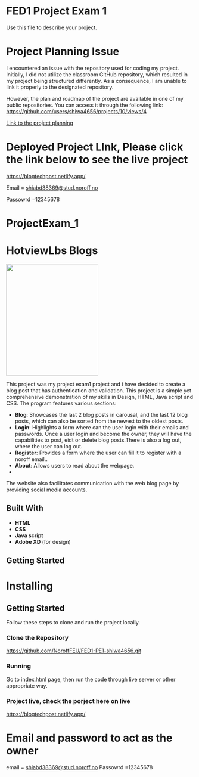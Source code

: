 # FED1 Project Exam 1

Use this file to describe your project.

# Project Planning Issue

I encountered an issue with the repository used for coding my project. Initially, I did not utilize the classroom GitHub repository, which resulted in my project being structured differently. As a consequence, I am unable to link it properly to the designated repository.

However, the plan and roadmap of the project are available in one of my public repositories. You can access it through the following link: https://github.com/users/shiwa4656/projects/10/views/4

[Link to the project planning](https://github.com/users/shiwa4656/projects/10/views/1)


# Deployed Project LInk, Please click the link below to see the live project

https://blogtechpost.netlify.app/


Email = shiabd38369@stud.noroff.no

Passowrd =12345678

# ProjectExam_1

# HotviewLbs Blogs

<img src="https://github.com/NoroffFEU/FED1-PE1-shiwa4656/assets/87342392/167210bb-50a3-4b5e-8f58-fe7649450084" width="70%" height="300px">

This project was my project exam1 project and i have decided to create a blog post that has authentication and validation.
This project is a simple yet comprehensive demonstration of my skills in Design, HTML, Java script and CSS. The program features various sections:

- **Blog**: Showcases the last 2 blog posts in carousal, and the last 12 blog posts, which can also be sorted from the newest to the oldest posts.
- **Login**: Highlights a form where can the user login with their emails and passwords. Once a user login and become the owner, they will have the capabilities to post, eidt or delete blog posts.There is also a log out, where the user can log out.
- **Register**: Provides a form where the user can fill it to register with a noroff email..
- **About**: Allows users to read about the webpage.
- 

The website also facilitates communication with the web blog page by providing social media accounts.

## Built With

- **HTML**
- **CSS**
-  **Java script**
- **Adobe XD** (for design)
## Getting Started
# Installing
## Getting Started

Follow these steps to clone and run the project locally.
### Clone the Repository

https://github.com/NoroffFEU/FED1-PE1-shiwa4656.git

###  Running
Go to index.html page, then run the code through live server or other appropriate way.

### Project live, check the porject here on live

https://blogtechpost.netlify.app/

# Email and password to act as the owner

email = shiabd38369@stud.noroff.no
Passowrd =12345678



